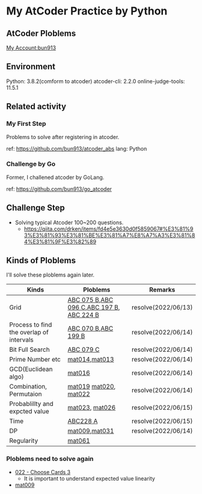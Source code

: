 # My AtCoder Practice by Python

## AtCoder Ploblems

[My Account:bun913](https://kenkoooo.com/atcoder#/table/bun913)

## Environment

Python: 3.8.2(comform to atcoder)
atcoder-cli: 2.2.0
online-judge-tools: 11.5.1

## Related activity

### My First Step

Problems to solve after registering in atcoder.

ref: https://github.com/bun913/atcoder_abs
lang: Python

### Challenge by Go

Former, I challened atcoder by GoLang.

ref: https://github.com/bun913/go_atcoder

## Challenge Step

- Solving typical Atcoder 100~200 questions.
  - https://qiita.com/drken/items/fd4e5e3630d0f5859067#%E3%81%93%E3%81%93%E3%81%BE%E3%81%A7%E8%A7%A3%E3%81%84%E3%81%9F%E3%82%89

## Kinds of Ploblems

I'll solve these ploblems again later.

| Kinds | Ploblems  | Remarks |
| - | - |  - |
| Grid  | [ABC 075 B](https://atcoder.jp/contests/abc075/tasks/abc075_b),[ABC 096 C](https://atcoder.jp/contests/abc096/tasks/abc096_c),[ABC 197 B](https://atcoder.jp/contests/abc197/tasks/abc197_b), [ABC 224 B](https://atcoder.jp/contests/abc224/tasks/abc224_b) | resolve(2022/06/13) |
| Process to find the overlap of intervals  | [ABC 070 B](https://atcoder.jp/contests/abc070/tasks/abc070_b),[ABC 199 B](https://atcoder.jp/contests/abc199/tasks/abc199_b) | resolve(2022/06/14) |
| Bit Full Search  | [ABC 079 C](https://atcoder.jp/contests/abc079/tasks/abc079_c)| resolve(2022/06/14) |
| Prime Number etc  | [mat014](https://atcoder.jp/contests/math-and-algorithm/tasks/math_and_algorithm_n),[mat013](https://atcoder.jp/contests/math-and-algorithm/tasks/math_and_algorithm_m)| resolve(2022/06/14) |
| GCD(Euclidean algo)  | [mat016](https://atcoder.jp/contests/math-and-algorithm/tasks/math_and_algorithm_p)| resolve(2022/06/14) |
| Combination, Permutaion  | [mat019](https://atcoder.jp/contests/math-and-algorithm/tasks/math_and_algorithm_s) [mat020](https://atcoder.jp/contests/math-and-algorithm/tasks/math_and_algorithm_t), [mat022](https://atcoder.jp/contests/math-and-algorithm/tasks/math_and_algorithm_v)| resolve(2022/06/14) |
| Probablillty and expcted value  | [mat023](https://atcoder.jp/contests/math-and-algorithm/tasks/math_and_algorithm_w), [mat026](https://atcoder.jp/contests/math-and-algorithm/tasks/math_and_algorithm_z) | resolve(2022/06/15) |
| Time | [ABC228 A](https://atcoder.jp/contests/abc228/tasks/abc228_a) | resolve(2022/06/15) | 
| DP | [mat009](https://atcoder.jp/contests/math-and-algorithm/tasks/math_and_algorithm_i),[mat031](https://atcoder.jp/contests/math-and-algorithm/tasks/math_and_algorithm_ac) | resolve(2022/06/14) |
| Regularity | [mat061](https://atcoder.jp/contests/math-and-algorithm/tasks/math_and_algorithm_ba) |  |


### Ploblems need to solve again

- [022 - Choose Cards 3](https://atcoder.jp/contests/math-and-algorithm/tasks/math_and_algorithm_v)
  - It is important to understand expected value linearity
- [mat009](https://atcoder.jp/contests/math-and-algorithm/tasks/math_and_algorithm_i)
